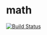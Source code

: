 # math

[![Build Status](https://travis-ci.com/KyoriPowered/math.svg?branch=master)](https://travis-ci.com/KyoriPowered/math)
